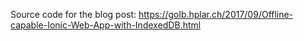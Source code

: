 Source code for the blog post: https://golb.hplar.ch/2017/09/Offline-capable-Ionic-Web-App-with-IndexedDB.html